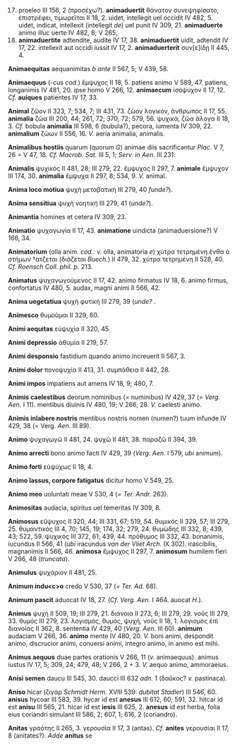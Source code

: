 17. proeleo III 156, 2 (προσέχω?). **animaduertit** θάνατον
συνεψηφίσατο, ἐπιστρέφει, τιμωρεῖται II 18, 2. uidet, intellegit uel
occidit IV 482, 5. uidet, indicat, intellexit (intellegit *de*) uel
punit IV 309, 21. **animaduerte** animo illuc uerte IV 482, 8; V 265,
63. **animaduertite** adtendite, audite IV 17, 38. **animaduertit**
uidit, adtendit IV 17, 22. intellexit aut occidi iussit IV 17, 2.
**animaduerterit** συν[ε]ίδῃ II 445, 4.

**Animaequitas** aequanimitas *b ante* II 567, 5; V 439, 58.

**Animaequus** (-cus *cod.*) ἔμψυχος II 18, 5. patiens animo V 589, 47.
patiens, longanimis IV 481, 20. ipse homo V 266, 12. **animaecum**
ἰσόψυχον II 17, 12. *Cf.* **auiques** patientes IV 17, 33.

**Animal** ζῶον II 323, 7; 534, 7; III 431, 73. ζῶον λογικόν, ἄνθρωπος
II 17, 55. **animalia** ζῶα III 200, 44; 261, 72; 370, 72; 579, 56.
ψυχικά, ζῶα ἄλογα II 18, 3. *Cf.* bobula **animalia** III 598, 6
(bubula?), pecora, iumenta IV 309, 22. **animalium** ζώων II 556, 16.
*V.* aeria animalia, animalis.

**Animalibus hostiis** quarum (quorum *G*) animae diis sacrificantur
*Plac.* V 7, 26 = V 47, 18. *Cf. Macrob. Sat.* III 5, 1; *Serv. in Aen.*
III 231.

**Animalis** ψυχικός II 481, 28; III 279, 22. ἔμψυχος II 297, 7.
**animale** ἔμψυχον III 174, 30. **animalia** ἔμψυχα II 297, 8; 534, 9.
*V.* animal.

**Anima loco motiua** ψυχὴ μεταβατική III 279, 40 *funde?*).

**Anima sensitiua** ψυχὴ νοητική III 279, 41 (*unde?*).

**Animantia** homines et cetera IV 309, 23.

**Animatio** ψυχαγωγία II 17, 43. **animatione** uindicta
(animaduersione?) V 166, 34.

**Animatorium** (olla anim. *cod.: v.* olla, animatoria *e*) χύτρα
τετρημένη ἔνθα ὁ στήμων †ατζεται (διάζεται *Buech.*) II 479, 32. χύτρα
τετρημένη II 528, 40. *Cf. Roensch Coll. phil. p.* 213.

**Animatus** ψυχαγωγούμενος II 17, 42. animo firmatus IV 18, 6. animo
firmus, confortatus IV 480, 5. audax, magni animi II 566, 42.

**Anima uegetatiua** ψυχὴ φυτική III 279, 39 (*unde?* .

**Animesco** θυμοῦμαι II 329, 60.

**Animi aequitas** εὐψυχία II 320, 45.

**Animi depressio** ἀθυμία II 219, 57.

**Animi desponsio** fastidium quando animo increuerit II 567, 3.

**Animi dolor** πονοψυχία II 413, 31. συμπάθεια II 442, 28.

**Animi impos** impatiens aut amens IV 18, 9; 480, 7.

**Animis caelestibus** deorum nominibus (= numinibus) IV 429, 37 (=
*Verg. Aen.* I 11). mentibus diuinis IV 480, 19; V 266, 28. *V.*
caelesti animo.

**Animis inlabere nostris** mentibus nostris nomen (numen?) tuum infunde
IV 429, 38 (= Verg. *Aen.* III 89).

**Animo** ψυχαγωγῶ II 481, 24. ψυχῶ II 481, 38. παραζῶ II 394, 39.

**Animo arrecti** bono animo facti IV 429, 39 (*Verg. Aen.* I 579,
*ubi* animum).

**Animo forti** εὐψύχως II 18, 4.

**Animo lassus, corpore fatigatus** dicitur homo V 549, 25.

**Animo meo** uoluntati meae V 530, 4 (*= Ter. Andr.* 263).

**Animositas** audacia, spiritus uel temeritas IV 309, 8.

**Animosus** εὔψυχος II 320, 44; III 331, 67; 519, 54. θυμικός II 329,
57; III 279, 25. θυμαντικός III 4, 70; 145, 19; 174, 32; 279, 24.
θυμώδης III 332, 8; 439, 43; 522, 59. ψυχικός III 372, 61; 439, 44.
πρόθυμος III 332, 43. bonanimis, iucundus II 566, 41 (*ubi* iracundus
*van der Vliet Arch.* IX 302). irascibilis, magnanimis II 566, 46.
**animosa** ἔμψυχος II 297, 7. **animosum** humilem fieri V 266, 48
(*truncata*).

**Animulus** ψυχάριον II 481, 25.

**Animum indu\<c\>o** credo V 530, 37 (*= Ter. Ad.* 68).

**Animum pascit** aduocat IV 18, 27. (*Cf. Verg. Aen.* I 464. auocat
*H.*).

**Animus** ψυχή II 509, 19; III 279, 21. διάνοια II 273, 6; III 279, 29.
νοῦς III 279, 33. θυμός III 279, 23. λογισμός, θυμός, ψυχή, νοῦς II
18, 1. λογισμὸς ἐπὶ διανοίας II 362, 8. sententia IV 429, 40 (*Verg.*
*Aen.* III 60). **animum** audaciam V 266, 36. **animo** mente IV 480,
20. *V.* boni animi, despondit animo, discrucior animi, conuersi animi,
integro animo, in animo est mihi.

**Animus aequus** duae partes orationis V 266, 11 (*v.* animaequus).
animus iustus IV 17, 5; 309, 24; 479, 48; V 266, 2 + 3. *V.* aequo
animo, ammoraeius.

**Anisi semen** daucu III 545, 30. daucci III 632 *adn.* 1 (δαῦκος? *v.*
pastinaca).

**Aniso** hicar (ζιγάρ *Schmidt Herm.* XVIII 539: *dubitat Stadler*) III
546, 60. **anisus** hycoar III 583, 39. hycar id est **anesus** III 612,
60; 591, 32. hitcar id est **anisu** III 565, 21. hicar id est **iesis**
III 625, 2. **anesus** id est herba, folia eius coriandri simulant III
586, 2; 607, 1; 616, 2 (coriandro).

**Anitas** γραότης II 265, 3. γερουσία II 17, 3 (antas). *Cf.*
**anites** γερουσίαι II 17, 8 (anitates?). *Adde* **anitus** se
